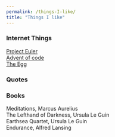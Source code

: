 ```yaml
---
permalink: /things-I-like/
title: "Things I like"
---
```


### Internet Things

<a href="projecteuler.net">Project Euler</a>  
<a href="adventofcode.com">Advent of code</a>  
<a href="http://www.galactanet.com/oneoff/theegg_mod.html">The Egg</a>  


### Quotes




### Books

Meditations, Marcus Aurelius  
The Lefthand of Darkness, Ursula Le Guin  
Earthsea Quartet, Ursula Le Guin  
Endurance, Alfred Lansing  
